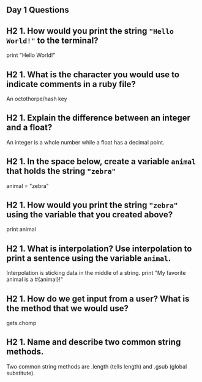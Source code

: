 ## Day 1 Questions

## H2 1. How would you print the string `"Hello World!"` to the terminal?
print "Hello World!"

## H2 1. What is the character you would use to indicate comments in a ruby file?
An octothorpe/hash key

## H2 1. Explain the difference between an integer and a float?
An integer is a whole number while a float has a decimal point.

## H2 1. In the space below, create a variable `animal` that holds the string `"zebra"`
animal = "zebra"

## H2 1. How would you print the string `"zebra"` using the variable that you created above?
print animal

## H2 1. What is interpolation? Use interpolation to print a sentence using the variable `animal`.
Interpolation is sticking data in the middle of a string.
print "My favorite animal is a #{animal}!"

## H2 1. How do we get input from a user? What is the method that we would use?
gets.chomp

## H2 1. Name and describe two common string methods.
Two common string methods are .length (tells length) and .gsub (global substitute).
